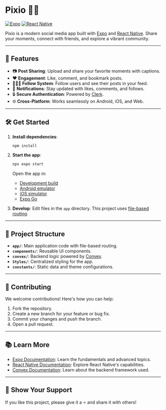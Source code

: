 # Pixio 📸✨

[![Expo](https://img.shields.io/badge/Expo-52.0.46-blue)](https://expo.dev)
[![React Native](https://img.shields.io/badge/React%20Native-0.76.9-blueviolet)](https://reactnative.dev)

Pixio is a modern social media app built with [Expo](https://expo.dev) and [React Native](https://reactnative.dev). Share your moments, connect with friends, and explore a vibrant community.

---

## 🚀 Features

- 📷 **Post Sharing**: Upload and share your favorite moments with captions.
- ❤️ **Engagement**: Like, comment, and bookmark posts.
- 🧑‍🤝‍🧑 **Follow System**: Follow users and see their posts in your feed.
- 🔔 **Notifications**: Stay updated with likes, comments, and follows.
- 🔒 **Secure Authentication**: Powered by [Clerk](https://clerk.dev).
- 🌐 **Cross-Platform**: Works seamlessly on Android, iOS, and Web.

---

## 🛠️ Get Started

1. **Install dependencies**:

   ```bash
   npm install
   ```

2. **Start the app**:

   ```bash
   npx expo start
   ```

   Open the app in:

   - [Development build](https://docs.expo.dev/develop/development-builds/introduction/)
   - [Android emulator](https://docs.expo.dev/workflow/android-studio-emulator/)
   - [iOS simulator](https://docs.expo.dev/workflow/ios-simulator/)
   - [Expo Go](https://expo.dev/go)

3. **Develop**: Edit files in the `app` directory. This project uses [file-based routing](https://docs.expo.dev/router/introduction).

---

## 📂 Project Structure

- **`app/`**: Main application code with file-based routing.
- **`components/`**: Reusable UI components.
- **`convex/`**: Backend logic powered by [Convex](https://convex.dev).
- **`Styles/`**: Centralized styling for the app.
- **`constants/`**: Static data and theme configurations.

---

## 🤝 Contributing

We welcome contributions! Here's how you can help:

1. Fork the repository.
2. Create a new branch for your feature or bug fix.
3. Commit your changes and push the branch.
4. Open a pull request.

---

## 📚 Learn More

- [Expo Documentation](https://docs.expo.dev): Learn the fundamentals and advanced topics.
- [React Native Documentation](https://reactnative.dev/docs/getting-started): Explore React Native's capabilities.
- [Convex Documentation](https://docs.convex.dev): Learn about the backend framework used.

---

## 🌟 Show Your Support

If you like this project, please give it a ⭐️ and share it with others!

